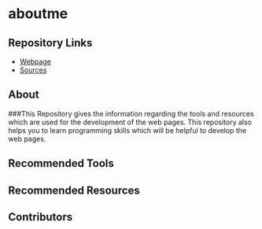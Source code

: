 # aboutme

## Repository Links

- [Webpage](https://nandinidoppalapudi.github.io/aboutme/)
- [Sources](https://github.com/Nandinidoppalapudi/aboutme)

## About

###This Repository gives the information regarding the tools and resources which are used for the development of the web pages. This repository also helps you to learn programming skills which will be helpful to develop the web pages.

## Recommended Tools 


## Recommended Resources
## Contributors
